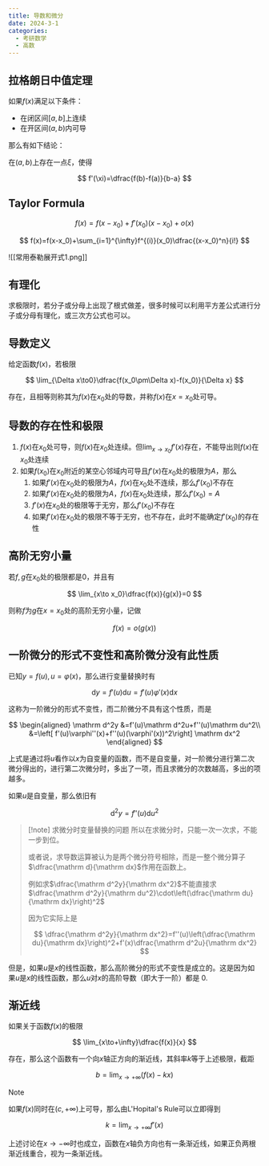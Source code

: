 ```yaml
---
title: 导数和微分
date: 2024-3-1
categories:
  - 考研数学
  - 高数
---
```


## 拉格朗日中值定理

如果$f(x)$满足以下条件：

- 在闭区间$[a,b]$上连续
- 在开区间$(a,b)$内可导

那么有如下结论：

在$(a,b)$上存在一点$\xi$，使得

$$
f'(\xi)=\dfrac{f(b)-f(a)}{b-a}
$$

## Taylor Formula

$$
f(x)=f(x-x_0)+f'(x_0)(x-x_0)+o(x)
$$

$$
f(x)=f(x-x_0)+\sum_{i=1}^{\infty}f^{(i)}(x_0)\dfrac{(x-x_0)^n}{i!}
$$

![[常用泰勒展开式1.png]]

## 有理化

求极限时，若分子或分母上出现了根式做差，很多时候可以利用平方差公式进行分子或分母有理化，或三次方公式也可以。

## 导数定义

给定函数$f(x)$，若极限

$$
\lim_{\Delta x\to0}\dfrac{f(x_0\pm\Delta x)-f(x_0)}{\Delta x}
$$

存在，且相等则称其为$f(x)$在$x_0$处的导数，并称$f(x)$在$x=x_0$处可导。

## 导数的存在性和极限

1. $f(x)$在$x_0$处可导，则$f(x)$在$x_0$处连续。但$\lim_{x\to x_0}f'(x)$存在，不能导出则$f(x)$在$x_0$处连续
2. 如果$f(x_0)$在$x_0$附近的某空心邻域内可导且$f'(x)$在$x_0$处的极限为$A$，那么
    1. 如果$f'(x)$在$x_0$处的极限为$A$，$f(x)$在$x_0$处不连续，那么$f'(x_0)$不存在
    2. 如果$f'(x)$在$x_0$处的极限为$A$，$f(x)$在$x_0$处连续，那么$f'(x_0)=A$
    3. $f'(x)$在$x_0$处的极限等于无穷，那么$f'(x_0)$不存在
    4. 如果$f'(x)$在$x_0$处的极限不等于无穷，也不存在，此时不能确定$f'(x_0)$的存在性

## 高阶无穷小量

若$f,g$在$x_0$处的极限都是0，并且有

$$
\lim_{x\to x_0}\dfrac{f(x)}{g(x)}=0
$$

则称$f$为$g$在$x=x_0$处的高阶无穷小量，记做

$$
f(x)=o(g(x))
$$

## 一阶微分的形式不变性和高阶微分没有此性质

已知$y=f(u),u=\varphi(x)$，那么进行变量替换时有

$$
\mathrm dy=f'(u)\mathrm du=f'(u)\varphi'(x)\mathrm dx
$$

这称为一阶微分的形式不变性，而二阶微分不具有这个性质，而是

$$
\begin{aligned}
\mathrm d^2y
&=f'(u)\mathrm d^2u+f''(u)\mathrm du^2\\
&=\left[
f'(u)\varphi''(x)+f''(u)(\varphi'(x))^2\right]
\mathrm dx^2
\end{aligned}
$$

上式是通过将$u$看作以$x$为自变量的函数，而不是自变量，对一阶微分进行第二次微分得出的，进行第二次微分时，多出了一项，而且求微分的次数越高，多出的项越多。

如果$u$是自变量，那么依旧有

$$
\mathrm d^2y=f''(u)\mathrm du^2
$$

>[!note] 求微分时变量替换的问题
>所以在求微分时，只能一次一次求，不能一步到位。
>
>或者说，求导数运算被认为是两个微分符号相除，而是一整个微分算子$\dfrac{\mathrm d}{\mathrm dx}$作用在函数上。
>
>例如求$\dfrac{\mathrm d^2y}{\mathrm dx^2}$不能直接求$\dfrac{\mathrm d^2y}{\mathrm du^2}\cdot\left(\dfrac{\mathrm du}{\mathrm dx}\right)^2$
>
>因为它实际上是
>
>$$
>\dfrac{\mathrm d^2y}{\mathrm dx^2}=f''(u)\left(\dfrac{\mathrm du}{\mathrm dx}\right)^2+f'(x)\dfrac{\mathrm d^2u}{\mathrm dx^2}
>$$


但是，如果$u$是$x$的线性函数，那么高阶微分的形式不变性是成立的。这是因为如果$u$是$x$的线性函数，那么$u$对$x$的高阶导数（即大于一阶）都是 0.

## 渐近线

如果关于函数$f(x)$的极限

$$
\lim_{x\to+\infty}\dfrac{f(x)}{x}
$$

存在，那么这个函数有一个向$x$轴正方向的渐近线，其斜率$k$等于上述极限，截距

$$
b=\lim_{x\to+\infty}(f(x)-kx)
$$

>[!note]
>如果$f(x)$同时在$(c,+\infty)$上可导，那么由L'Hopital's Rule可以立即得到
>
>$$
>k=\lim_{x\to+\infty}f'(x)
>$$

上述讨论在$x\to-\infty$时也成立，函数在$x$轴负方向也有一条渐近线，如果正负两根渐近线重合，视为一条渐近线。
